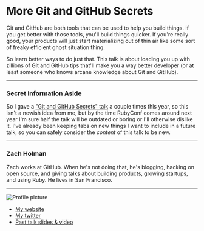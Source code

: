 # More Git and GitHub Secrets

Git and GitHub are both tools that can be used to help you build things. If
you get better with those tools, you'll build things quicker. If you're really
good, your products will just start materializing out of thin air like some
sort of freaky efficient ghost situation thing.

So learn better ways to do just that. This talk is about loading you up with
zillions of Git and GitHub tips that'll make you a way better developer (or at
least someone who knows arcane knowledge about Git and GitHub).

---

### Secret Information Aside

So I gave a ["Git and GitHub Secrets" talk](http://zachholman.com/talk/git-github-secrets)
a couple times this year, so this isn't a newish idea from me, but by the time
RubyConf comes around next year I'm sure half the talk will be outdated or boring
or I'll otherwise dislike it. I've already been keeping tabs on new things I want
to include in a future talk, so you can safely consider the *content* of this talk
to be new.

---

### Zach Holman

Zach works at GitHub. When he's not doing that, he's blogging, hacking on open
source, and giving talks about building products, growing startups, and using
Ruby. He lives in San Francisco.

---

![Profile picture](https://si0.twimg.com/profile_images/1444317557/holman.png)

- [My website](http://zachholman.com)
- [My twitter](https://twitter.com/holman)
- [Past talk slides & video](http://zachholman.com/talks)